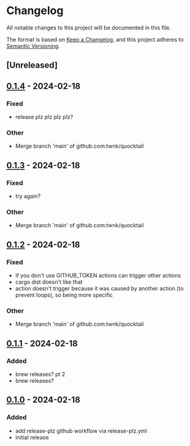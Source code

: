 # Changelog
All notable changes to this project will be documented in this file.

The format is based on [Keep a Changelog](https://keepachangelog.com/en/1.0.0/),
and this project adheres to [Semantic Versioning](https://semver.org/spec/v2.0.0.html).

## [Unreleased]

## [0.1.4](https://github.com/twnk/quocktail/compare/v0.1.3...v0.1.4) - 2024-02-18

### Fixed
- release plz plz plz plz?

### Other
- Merge branch 'main' of github.com:twnk/quocktail

## [0.1.3](https://github.com/twnk/quocktail/compare/v0.1.2...v0.1.3) - 2024-02-18

### Fixed
- try again?

### Other
- Merge branch 'main' of github.com:twnk/quocktail

## [0.1.2](https://github.com/twnk/quocktail/compare/v0.1.1...v0.1.2) - 2024-02-18

### Fixed
- if you don't use GITHUB_TOKEN actions can trigger other actions
- cargo dist doesn't like that
- action doesn't trigger because it was caused by another action (to prevent loops), so being more specific

### Other
- Merge branch 'main' of github.com:twnk/quocktail

## [0.1.1](https://github.com/twnk/quocktail/compare/v0.1.0...v0.1.1) - 2024-02-18

### Added
- brew releases? pt 2
- brew releases?

## [0.1.0](https://github.com/twnk/quocktail/releases/tag/v0.1.0) - 2024-02-18

### Added
- add release-plz github workflow via release-plz.yml
- initial release
